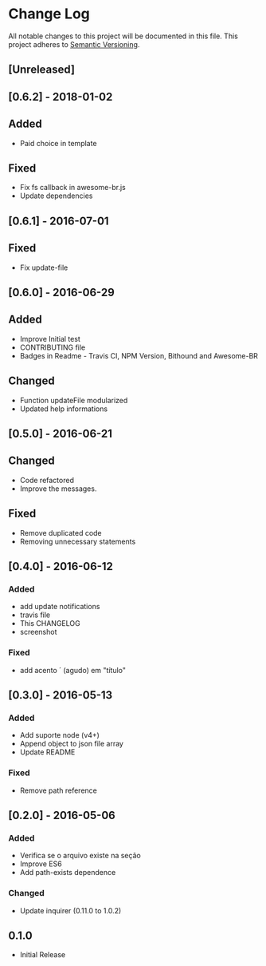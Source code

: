 # Change Log
All notable changes to this project will be documented in this file.
This project adheres to [Semantic Versioning](http://semver.org/).

## [Unreleased]

## [0.6.2] - 2018-01-02

## Added

 - Paid choice in template

## Fixed

- Fix fs callback in awesome-br.js
- Update dependencies

## [0.6.1] - 2016-07-01

## Fixed
- Fix update-file

## [0.6.0] - 2016-06-29

## Added
- Improve Initial test
- CONTRIBUTING file
- Badges in Readme - Travis CI, NPM Version, Bithound and Awesome-BR

## Changed
- Function updateFile modularized
- Updated help informations

## [0.5.0] - 2016-06-21

## Changed
- Code refactored
-  Improve the messages. 

## Fixed
-  Remove duplicated code
- Removing unnecessary statements

## [0.4.0] - 2016-06-12

### Added
- add update notifications
- travis file
- This CHANGELOG
- screenshot

### Fixed
- add acento ´ (agudo) em "título"

## [0.3.0] - 2016-05-13

### Added
- Add suporte node (v4+)
- Append object to json file array
- Update README

### Fixed
-  Remove path reference

##  [0.2.0] - 2016-05-06
### Added
- Verifica se o arquivo existe na seção
- Improve ES6
- Add path-exists dependence

### Changed
- Update inquirer (0.11.0 to 1.0.2)

## 0.1.0
 - Initial Release
